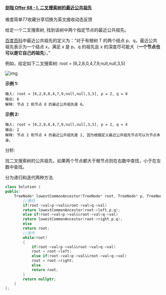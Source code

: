 #### [剑指 Offer 68 - I. 二叉搜索树的最近公共祖先](https://leetcode-cn.com/problems/er-cha-sou-suo-shu-de-zui-jin-gong-gong-zu-xian-lcof/)

难度简单77收藏分享切换为英文接收动态反馈

给定一个二叉搜索树, 找到该树中两个指定节点的最近公共祖先。

[百度百科](https://baike.baidu.com/item/最近公共祖先/8918834?fr=aladdin)中最近公共祖先的定义为：“对于有根树 T 的两个结点 p、q，最近公共祖先表示为一个结点 x，满足 x 是 p、q 的祖先且 x 的深度尽可能大（**一个节点也可以是它自己的祖先**）。”

例如，给定如下二叉搜索树: root = [6,2,8,0,4,7,9,null,null,3,5]

![img](https://assets.leetcode-cn.com/aliyun-lc-upload/uploads/2018/12/14/binarysearchtree_improved.png)

 

**示例 1:**

```
输入: root = [6,2,8,0,4,7,9,null,null,3,5], p = 2, q = 8
输出: 6 
解释: 节点 2 和节点 8 的最近公共祖先是 6。
```

**示例 2:**

```
输入: root = [6,2,8,0,4,7,9,null,null,3,5], p = 2, q = 4
输出: 2
解释: 节点 2 和节点 4 的最近公共祖先是 2, 因为根据定义最近公共祖先节点可以为节点本身。
```

分析:

找二叉搜索树的公共祖先，如果两个节点都大于根节点则在右数中查找，小于在左数中查找。

分为递归和迭代两种方法.

```cpp
class Solution {
public:
    TreeNode* lowestCommonAncestor(TreeNode* root, TreeNode* p, TreeNode* q) {
        //递归
        if(root->val>p->val&&root->val>q->val)
        return lowestCommonAncestor(root->left,p,q);
        else if(root->val<p->val&&root->val<q->val)
        return lowestCommonAncestor(root->right,p,q);
        else 
        return root;
        //迭代
        while(root)
        {
            if(root->val>p->val&&root->val>q->val)
            root = root->left;
            else if(root->val<p->val&&root->val<q->val)
            root = root->right;
            else
            return root;
        }
        return nullptr;
    }
};
```

